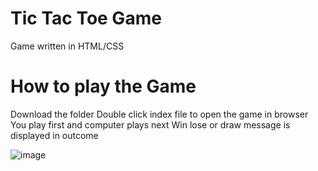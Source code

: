 # Tic Tac Toe Game
Game written in HTML/CSS
# How to play the Game
Download the folder
Double click index file to open the game in browser
You play first and computer plays next
Win lose or draw message is displayed in outcome

![image](https://github.com/Sandy-72/Game/assets/109784195/51e8c8d8-4a40-411e-bf6b-a6c0d928ca5d)

